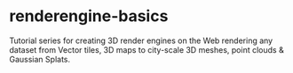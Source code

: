 # renderengine-basics
Tutorial series for creating 3D render engines on the Web rendering any dataset from Vector tiles, 3D maps to city-scale 3D meshes, point clouds &amp; Gaussian Splats.
